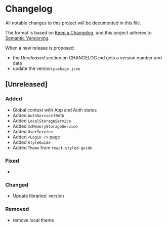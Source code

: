 # Changelog

All notable changes to this project will be documented in this file.

The format is based on [Keep a Changelog](https://keepachangelog.com/en/1.0.0/),
and this project adheres to [Semantic Versioning](https://semver.org/spec/v2.0.0.html).

When a new release is proposed:

- the _Unreleased_ section on CHANGELOG.md gets a version number and date
- update the version `package.json`

## [Unreleased]

### Added

- Global context with App and Auth states
- Added `AuthService` tests
- Added `LocalStorageService`
- Added `InMemoryStorageService`
- Added `UserService`
- Added `<Login />` page
- Added `StyleGuide`
- Added `Theme` from `react-styled-guide`

### Fixed

-

### Changed

- Update libraries' version

### Removed

- remove local theme